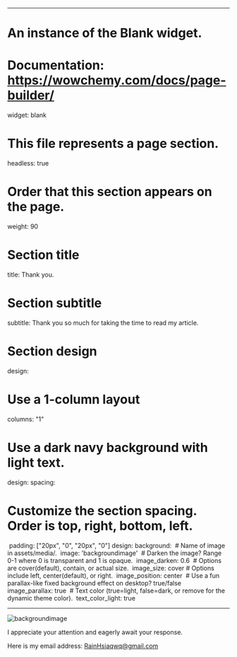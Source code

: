 
---
# An instance of the Blank widget.

# Documentation: https://wowchemy.com/docs/page-builder/
widget: blank

# This file represents a page section.
headless: true

# Order that this section appears on the page.
weight: 90

# Section title

title: Thank you. 

# Section subtitle
subtitle: Thank you so much for taking the time to read my article.

# Section design

design:
  # Use a 1-column layout
  columns: "1"
# Use a dark navy background with light text.

design:
  spacing:
# Customize the section spacing. Order is top, right, bottom, left.

​    padding: ["20px", "0", "20px", "0"]
design:
  background:
​    # Name of image in assets/media/.
​    image: 'backgroundimage'
​    # Darken the image? Range 0-1 where 0 is transparent and 1 is opaque.
​    image_darken: 0.6
​    #  Options are cover(default), contain, or actual size.
​    image_size: cover
​    # Options include left, center(default), or right.
​    image_position: center
​    # Use a fun parallax-like fixed background effect on desktop? true/false
​    image_parallax: true
​    # Text color (true=light, false=dark, or remove for the dynamic theme color).
​    text_color_light: true

---
![backgroundimage](https://s2.loli.net/2022/06/28/YGhv3P2cJyaSLkj.jpg)

I appreciate your attention and eagerly await your response.

Here is my email address: RainHsiaqwq@gmail.com